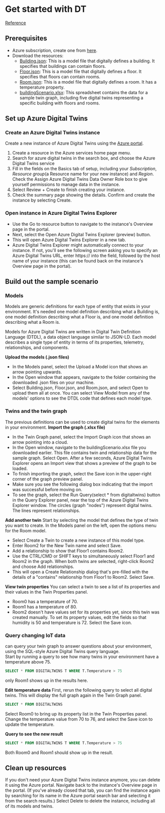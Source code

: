 # Get started with DT
[Reference](https://learn.microsoft.com/en-us/azure/digital-twins/quickstart-azure-digital-twins-explorer)

## Prerequisites
- Azure subscription, create one from [here](https://azure.microsoft.com/free/?WT.mc_id=A261C142F).
- Download the resources:
  - [Building.json](./resources/Building.json): This is a model file that digitally defines a building. It specifies that buildings can contain floors.
  - [Floor.json](./resources/Floor.json): This is a model file that digitally defines a floor. It specifies that floors can contain rooms.
  - [Room.json](./resources/Room.json): This is a model file that digitally defines a room. It has a temperature property.
  - [buildingScenario.xlsx](./resources/buildingScenario.xlsx): This spreadsheet contains the data for a sample twin graph, including five digital twins representing a specific building with floors and rooms.

## Set up Azure Digital Twins

### Create an Azure Digital Twins instance
Create a new instance of Azure Digital Twins using the [Azure portal](https://portal.azure.com/).
1. Create a resource in the Azure services home page menu.
2. Search for azure digital twins in the search box, and choose the Azure Digital Twins service
3. Fill in the fields on the Basics tab of setup, including your *Subscription*, *Resource group*(a Resource name for your new instance) and *Region*. Check the Assign Azure Digital Twins Data Owner Role box to give yourself permissions to manage data in the instance.
4. Select Review + Create to finish creating your instance.
5. Check the summary page showing the details. Confirm and create the instance by selecting Create.
### Open instance in Azure Digital Twins Explorer
- Use the Go to resource button to navigate to the instance's Overview page in the portal.
- Next, select the Open Azure Digital Twins Explorer (preview) button.
- This will open Azure Digital Twins Explorer in a new tab.
- Azure Digital Twins Explorer might automatically connect to your instance. If not, you'll see the following screen asking you to specify an Azure Digital Twins URL, enter https:// into the field, followed by the host name of your instance (this can be found back on the instance's Overview page in the portal).

## Build out the sample scenario
### Models
Models are generic definitions for each type of entity that exists in your environment. It's needed one model definition describing what a Building is, one model definition describing what a Floor is, and one model definition describing what a Room is.

Models for Azure Digital Twins are written in Digital Twin Definition Language (DTDL), a data object language similar to JSON-LD. Each model describes a single type of entity in terms of its properties, telemetry, relationships, and components.  
  
**Upload the models (.json files)**
  - In the Models panel, select the Upload a Model icon that shows an arrow pointing upwards.
  - In the Open window that appears, navigate to the folder containing the downloaded .json files on your machine.
  - Select Building.json, Floor.json, and Room.json, and select Open to upload them all at once.
  You can select View Model from any of the models' options to see the DTDL code that defines each model type.
### Twins and the twin graph
The previous definitions can be used to create digital twins for the elements in your environment.
**Import the graph (.xlsx file)**
  - In the Twin Graph panel, select the Import Graph icon that shows an arrow pointing into a cloud.
  - In the Open window, navigate to the buildingScenario.xlsx file you downloaded earlier. This file contains twin and relationship data for the sample graph. Select Open. After a few seconds, Azure Digital Twins Explorer opens an Import view that shows a preview of the graph to be loaded.
  - To finish importing the graph, select the Save icon in the upper-right corner of the graph preview panel.
  - Make sure you see the following dialog box indicating that the import was successful before moving on.
  - To see the graph, select the Run Query(select * from digitaltwins) button in the Query Explorer panel, near the top of the Azure Digital Twins Explorer window.
The circles (graph "nodes") represent digital twins. The lines represent relationships.  
  
**Add another twin**
Start by selecting the model that defines the type of twin you want to create. In the Models panel on the left, open the options menu for the Room model. 
- Select Create a Twin to create a new instance of this model type.
- Enter Room2 for the New Twin name and select Save. 
- Add a relationship to show that Floor1 contains Room2.
- Use the CTRL/CMD or SHIFT keys to simultaneously select Floor1 and Room2 in the graph. When both twins are selected, right-click Room2 and choose Add relationships.
- This will open a Create Relationship dialog that's pre-filled with the details of a "contains" relationship from Floor1 to Room2. Select Save.  
  
**View twin properties**
You can select a twin to see a list of its properties and their values in the Twin Properties panel.
- Room0 has a temperature of 70.
- Room1 has a temperature of 80.
- Room2 doesn't have values set for its properties yet, since this twin was created manually. To set its property values, edit the fields so that humidity is 50 and temperature is 72. Select the Save icon.

### Query changing IoT data
can query your twin graph to answer questions about your environment, using the SQL-style Azure Digital Twins query language.  
Start by running a query to see how many twins in your environment have a temperature above 75.
```SQL
SELECT * FROM DIGITALTWINS T WHERE T.Temperature > 75
```
only Room1 shows up in the results here.

**Edit temperature data**
First, rerun the following query to select all digital twins. This will display the full graph again in the Twin Graph panel.
```SQL
SELECT * FROM DIGITALTWINS
```
Select Room0 to bring up its property list in the Twin Properties panel. Change the temperature value from 70 to 76, and select the Save icon to update the temperature.


**Query to see the new result**
```SQL
SELECT * FROM DIGITALTWINS T WHERE T.Temperature > 75
```
Both Room0 and Room1 should show up in the result.

## Clean up resources
If you don't need your Azure Digital Twins instance anymore, you can delete it using the Azure portal.
Navigate back to the instance's Overview page in the portal. (If you've already closed that tab, you can find the instance again by searching for its name in the Azure portal search bar and selecting it from the search results.)
Select Delete to delete the instance, including all of its models and twins.